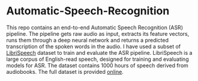 # Automatic-Speech-Recognition
This repo contains an end-to-end Automatic Speech Recognition (ASR) pipeline. The pipeline gets raw audio as input, extracts its feature vectors, runs them through a deep neural network and returns a predicted transcription of the spoken words in the audio. 
I have used a subset of [LibriSpeech](http://www.danielpovey.com/files/2015_icassp_librispeech.pdf) dataset to train and evaluate the ASR pipeline. LibriSpeech is a large corpus of English-read speech, designed for training and evaluating models for ASR.  The dataset contains 1000 hours of speech derived from audiobooks. The full dataset is provided [online](http://www.openslr.org/12/).
